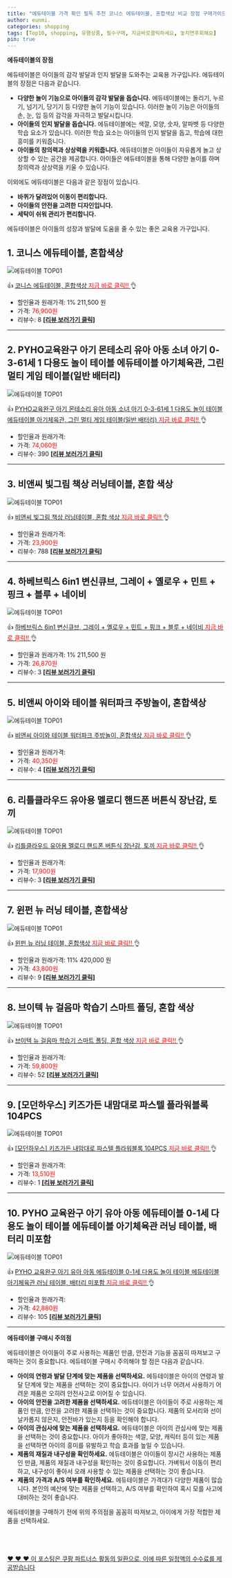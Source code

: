 ```yaml
---
title: "에듀테이블 가격 확인 필독 추천 코니스 에듀테이블, 혼합색상 비교 장점 구매가이드"
author: eunmi.
categories: shopping
tags: [Top10, shopping, 유행상품, 필수구매, 지금바로클릭하세요, 놓치면후회해요]
pin: true
---
```

**에듀테이블의 장점**

에듀테이블은 아이들의 감각 발달과 인지 발달을 도와주는 교육용 가구입니다. 에듀테이블의 장점은 다음과 같습니다.

* **다양한 놀이 기능으로 아이들의 감각 발달을 돕습니다.** 에듀테이블에는 돌리기, 누르기, 넘기기, 당기기 등 다양한 놀이 기능이 있습니다. 이러한 놀이 기능은 아이들의 손, 눈, 입 등의 감각을 자극하고 발달시킵니다.
* **아이들의 인지 발달을 돕습니다.** 에듀테이블에는 색깔, 모양, 숫자, 알파벳 등 다양한 학습 요소가 있습니다. 이러한 학습 요소는 아이들의 인지 발달을 돕고, 학습에 대한 흥미를 키워줍니다.
* **아이들의 창의력과 상상력을 키워줍니다.** 에듀테이블은 아이들이 자유롭게 놀고 상상할 수 있는 공간을 제공합니다. 아이들은 에듀테이블을 통해 다양한 놀이를 하며 창의력과 상상력을 키울 수 있습니다.

이외에도 에듀테이블은 다음과 같은 장점이 있습니다.

* **바퀴가 달려있어 이동이 편리합니다.**
* **아이들의 안전을 고려한 디자인입니다.**
* **세탁이 쉬워 관리가 편리합니다.**

에듀테이블은 아이들의 성장과 발달에 도움을 줄 수 있는 좋은 교육용 가구입니다.

   

## 1. 코니스 에듀테이블, 혼합색상

![에듀테이블 TOP01](https://thumbnail8.coupangcdn.com/thumbnails/remote/230x230ex/image/vendor_inventory/bb7f/d682fa5b0386858287e449a0eb6f578e9780c31d1d5cd3614df19b6078f1.jpg)


👍 [코니스 에듀테이블, 혼합색상 <font color=red> 지금 바로 클릭!! </font> ](https://link.coupang.com/re/AFFSDP?lptag=AF3617701&subid=GithubCoopas&pageKey=4774836935&traceid=V0-153&itemId=6099753013&vendorItemId=76367902653) 👌 


- 할인율과 원래가격: 1%  211,500   원
- 가격: <span style='color:red'>76,900원</span>
- 리뷰수: 8  [**[리뷰 보러가기 클릭]**](https://link.coupang.com/re/AFFSDP?lptag=AF3617701&subid=GithubCoopas&pageKey=4774836935&traceid=V0-153&itemId=6099753013&vendorItemId=76367902653)

---


   

## 2. PYHO교육완구 아기 몬테소리 유아 아동 소녀 아기 0-3-61세 1 다용도 놀이 테이블 에듀테이블 아기체육관, 그린 멀티 게임 테이블(일반 배터리)

![에듀테이블 TOP01](https://thumbnail7.coupangcdn.com/thumbnails/remote/230x230ex/image/vendor_inventory/863e/43bba43f06ddf7780338c138299f4fb85162cc7565b9b55c56b63009d6ea.jpeg)


👍 [PYHO교육완구 아기 몬테소리 유아 아동 소녀 아기 0-3-61세 1 다용도 놀이 테이블 에듀테이블 아기체육관, 그린 멀티 게임 테이블(일반 배터리) <font color=red> 지금 바로 클릭!! </font> ](https://link.coupang.com/re/AFFSDP?lptag=AF3617701&subid=GithubCoopas&pageKey=7532627998&traceid=V0-153&itemId=19782151800&vendorItemId=87669582029) 👌 


- 할인율과 원래가격: 
- 가격: <span style='color:red'>74,060원</span>
- 리뷰수: 390  [**[리뷰 보러가기 클릭]**](https://link.coupang.com/re/AFFSDP?lptag=AF3617701&subid=GithubCoopas&pageKey=7532627998&traceid=V0-153&itemId=19782151800&vendorItemId=87669582029)

---


   

## 3. 비앤씨 빛그림 책상 러닝테이블, 혼합 색상

![에듀테이블 TOP01](https://thumbnail10.coupangcdn.com/thumbnails/remote/230x230ex/image/retail/images/2018/10/16/11/7/ba6de624-9b8c-49c2-9bf8-88d30d892ba5.jpg)


👍 [비앤씨 빛그림 책상 러닝테이블, 혼합 색상 <font color=red> 지금 바로 클릭!! </font> ](https://link.coupang.com/re/AFFSDP?lptag=AF3617701&subid=GithubCoopas&pageKey=145366948&traceid=V0-153&itemId=421472780&vendorItemId=4036837753) 👌 


- 할인율과 원래가격: 
- 가격: <span style='color:red'>23,900원</span>
- 리뷰수: 788  [**[리뷰 보러가기 클릭]**](https://link.coupang.com/re/AFFSDP?lptag=AF3617701&subid=GithubCoopas&pageKey=145366948&traceid=V0-153&itemId=421472780&vendorItemId=4036837753)

---


   

## 4. 하베브릭스 6in1 변신큐브, 그레이 + 옐로우 + 민트 + 핑크 + 블루 + 네이비

![에듀테이블 TOP01](https://thumbnail7.coupangcdn.com/thumbnails/remote/230x230ex/image/retail/images/2281133573405347-617f35ca-2ca8-43e4-a35c-af05ab5f01a6.jpg)


👍 [하베브릭스 6in1 변신큐브, 그레이 + 옐로우 + 민트 + 핑크 + 블루 + 네이비 <font color=red> 지금 바로 클릭!! </font> ](https://link.coupang.com/re/AFFSDP?lptag=AF3617701&subid=GithubCoopas&pageKey=2080613166&traceid=V0-153&itemId=3534608908&vendorItemId=71520626815) 👌 


- 할인율과 원래가격: 1%  211,500   원
- 가격: <span style='color:red'>26,870원</span>
- 리뷰수: 3  [**[리뷰 보러가기 클릭]**](https://link.coupang.com/re/AFFSDP?lptag=AF3617701&subid=GithubCoopas&pageKey=2080613166&traceid=V0-153&itemId=3534608908&vendorItemId=71520626815)

---


   

## 5. 비앤씨 아이와 테이블 워터파크 주방놀이, 혼합색상

![에듀테이블 TOP01](https://thumbnail8.coupangcdn.com/thumbnails/remote/230x230ex/image/retail/images/2021/05/30/10/6/1097958e-f618-4a55-bf75-39967de6c4f9.jpg)


👍 [비앤씨 아이와 테이블 워터파크 주방놀이, 혼합색상 <font color=red> 지금 바로 클릭!! </font> ](https://link.coupang.com/re/AFFSDP?lptag=AF3617701&subid=GithubCoopas&pageKey=5595282676&traceid=V0-153&itemId=8992479669&vendorItemId=76278955939) 👌 


- 할인율과 원래가격: 
- 가격: <span style='color:red'>40,350원</span>
- 리뷰수: 4  [**[리뷰 보러가기 클릭]**](https://link.coupang.com/re/AFFSDP?lptag=AF3617701&subid=GithubCoopas&pageKey=5595282676&traceid=V0-153&itemId=8992479669&vendorItemId=76278955939)

---


   

## 6. 리틀클라우드 유아용 멜로디 핸드폰 버튼식 장난감, 토끼

![에듀테이블 TOP01](https://thumbnail8.coupangcdn.com/thumbnails/remote/230x230ex/image/retail/images/2023/07/21/17/9/5f964bbb-800f-4707-b0d3-92c3f7c77234.jpg)


👍 [리틀클라우드 유아용 멜로디 핸드폰 버튼식 장난감, 토끼 <font color=red> 지금 바로 클릭!! </font> ](https://link.coupang.com/re/AFFSDP?lptag=AF3617701&subid=GithubCoopas&pageKey=6938908167&traceid=V0-153&itemId=16819564093&vendorItemId=86650065003) 👌 


- 할인율과 원래가격: 
- 가격: <span style='color:red'>17,900원</span>
- 리뷰수: 3  [**[리뷰 보러가기 클릭]**](https://link.coupang.com/re/AFFSDP?lptag=AF3617701&subid=GithubCoopas&pageKey=6938908167&traceid=V0-153&itemId=16819564093&vendorItemId=86650065003)

---


   

## 7. 윈펀 뉴 러닝 테이블, 혼합색상

![에듀테이블 TOP01](https://thumbnail8.coupangcdn.com/thumbnails/remote/230x230ex/image/retail/images/82619248316256-b6abcb8d-274e-4249-ade4-d4832fd55a5d.jpg)


👍 [윈펀 뉴 러닝 테이블, 혼합색상 <font color=red> 지금 바로 클릭!! </font> ](https://link.coupang.com/re/AFFSDP?lptag=AF3617701&subid=GithubCoopas&pageKey=26147138&traceid=V0-153&itemId=101527612&vendorItemId=3000068344) 👌 


- 할인율과 원래가격: 11%  420,000   원
- 가격: <span style='color:red'>43,800원</span>
- 리뷰수: 9  [**[리뷰 보러가기 클릭]**](https://link.coupang.com/re/AFFSDP?lptag=AF3617701&subid=GithubCoopas&pageKey=26147138&traceid=V0-153&itemId=101527612&vendorItemId=3000068344)

---


   

## 8. 브이텍 뉴 걸음마 학습기 스마트 폴딩, 혼합 색상

![에듀테이블 TOP01](https://thumbnail8.coupangcdn.com/thumbnails/remote/230x230ex/image/retail/images/572112640794870-9c79855b-ecb9-4741-a980-5368074eaeb6.jpg)


👍 [브이텍 뉴 걸음마 학습기 스마트 폴딩, 혼합 색상 <font color=red> 지금 바로 클릭!! </font> ](https://link.coupang.com/re/AFFSDP?lptag=AF3617701&subid=GithubCoopas&pageKey=1096473141&traceid=V0-153&itemId=2054274450&vendorItemId=70053564823) 👌 


- 할인율과 원래가격: 
- 가격: <span style='color:red'>59,800원</span>
- 리뷰수: 52  [**[리뷰 보러가기 클릭]**](https://link.coupang.com/re/AFFSDP?lptag=AF3617701&subid=GithubCoopas&pageKey=1096473141&traceid=V0-153&itemId=2054274450&vendorItemId=70053564823)

---


   

## 9. [모던하우스] 키즈가든 내맘대로 파스텔 플라워블록 104PCS

![에듀테이블 TOP01](https://thumbnail7.coupangcdn.com/thumbnails/remote/230x230ex/image/vendor_inventory/d897/e9aba55bb88ac4c0390e97f7b183c5a04f0729abf8b3b8094b99a17b3cd6.jpg)


👍 [[모던하우스] 키즈가든 내맘대로 파스텔 플라워블록 104PCS <font color=red> 지금 바로 클릭!! </font> ](https://link.coupang.com/re/AFFSDP?lptag=AF3617701&subid=GithubCoopas&pageKey=7065311157&traceid=V0-153&itemId=17530898936&vendorItemId=84765922576) 👌 


- 할인율과 원래가격: 
- 가격: <span style='color:red'>13,510원</span>
- 리뷰수: 1  [**[리뷰 보러가기 클릭]**](https://link.coupang.com/re/AFFSDP?lptag=AF3617701&subid=GithubCoopas&pageKey=7065311157&traceid=V0-153&itemId=17530898936&vendorItemId=84765922576)

---


   

## 10. PYHO 교육완구 아기 유아 아동 에듀테이블 0-1세 다용도 놀이 테이블 에듀테이블 아기체육관 러닝 테이블, 배터리 미포함

![에듀테이블 TOP01](https://thumbnail10.coupangcdn.com/thumbnails/remote/230x230ex/image/vendor_inventory/4bd2/77bff5991775fb9e6e2960d650dfaf0dd838afbc2b3abe9ec3067894b05a.jpeg)


👍 [PYHO 교육완구 아기 유아 아동 에듀테이블 0-1세 다용도 놀이 테이블 에듀테이블 아기체육관 러닝 테이블, 배터리 미포함 <font color=red> 지금 바로 클릭!! </font> ](https://link.coupang.com/re/AFFSDP?lptag=AF3617701&subid=GithubCoopas&pageKey=7615300219&traceid=V0-153&itemId=20177798175&vendorItemId=87269869110) 👌 


- 할인율과 원래가격: 
- 가격: <span style='color:red'>42,880원</span>
- 리뷰수: 105  [**[리뷰 보러가기 클릭]**](https://link.coupang.com/re/AFFSDP?lptag=AF3617701&subid=GithubCoopas&pageKey=7615300219&traceid=V0-153&itemId=20177798175&vendorItemId=87269869110)

---
**에듀테이블 구매시 주의점**

에듀테이블은 아이들이 주로 사용하는 제품인 만큼, 안전과 기능을 꼼꼼히 따져보고 구매하는 것이 중요합니다. 에듀테이블 구매시 주의해야 할 점은 다음과 같습니다.

* **아이의 연령과 발달 단계에 맞는 제품을 선택하세요.** 에듀테이블은 아이의 연령과 발달 단계에 맞는 제품을 선택하는 것이 중요합니다. 아이가 너무 어려서 사용하기 어려운 제품은 오히려 안전사고로 이어질 수 있습니다.
* **아이의 안전을 고려한 제품을 선택하세요.** 에듀테이블은 아이들이 주로 사용하는 제품인 만큼, 안전을 고려한 제품을 선택하는 것이 중요합니다. 제품의 모서리와 선이 날카롭지 않은지, 안전바가 있는지 등을 확인해야 합니다.
* **아이의 관심사에 맞는 제품을 선택하세요.** 에듀테이블은 아이의 관심사에 맞는 제품을 선택하는 것이 중요합니다. 아이가 좋아하는 색깔, 모양, 캐릭터 등이 있는 제품을 선택하면 아이의 흥미를 유발하고 학습 효과를 높일 수 있습니다.
* **제품의 재질과 내구성을 확인하세요.** 에듀테이블은 아이들이 장시간 사용하는 제품인 만큼, 제품의 재질과 내구성을 확인하는 것이 중요합니다. 가벼워서 이동이 편리하고, 내구성이 좋아서 오래 사용할 수 있는 제품을 선택하는 것이 좋습니다.
* **제품의 가격과 A/S 여부를 확인하세요.** 에듀테이블은 가격대가 다양한 제품이 많습니다. 본인의 예산에 맞는 제품을 선택하고, A/S 여부를 확인하여 혹시 모를 사고에 대비하는 것이 좋습니다.

에듀테이블을 구매하기 전에 위의 주의점을 꼼꼼히 따져보고, 아이에게 가장 적합한 제품을 선택하세요.<br><br><br><br><br> [ ❤ ❤ ❤ 이 포스팅은 쿠팡 파트너스 활동의 일환으로, 이에 따른 일정액의 수수료를 제공받습니다](https://link.coupang.com/a/bcEFyh)